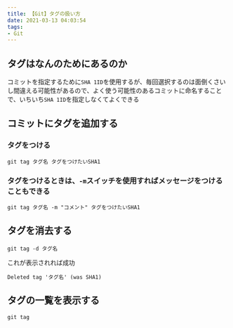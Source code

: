 ```yaml
---
title: 【Git】タグの扱い方
date: 2021-03-13 04:03:54
tags:
- Git
---
```

## タグはなんのためにあるのか

コミットを指定するために`SHA 1ID`を使用するが、毎回選択するのは面倒くさいし間違える可能性があるので、よく使う可能性のあるコミットに命名することで、いちいち`SHA 1ID`を指定しなくてよくできる

## コミットにタグを追加する
### タグをつける
```shell-session
git tag タグ名 タグをつけたいSHA1
```

### タグをつけるときは、`-m`スイッチを使用すればメッセージをつけることもできる
```shell-session
git tag タグ名 -m "コメント" タグをつけたいSHA1
```

## タグを消去する
```shell-session
git tag -d タグ名
```

これが表示されれば成功
```shell-session
Deleted tag 'タグ名' (was SHA1)
```

## タグの一覧を表示する

```shell-session
git tag
```
